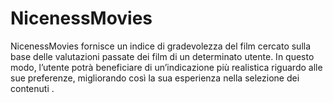 # NicenessMovies
NicenessMovies fornisce un indice di gradevolezza del film cercato sulla base delle valutazioni passate dei film di un determinato utente.
In questo modo, l’utente potrà beneficiare di un’indicazione più realistica riguardo alle sue preferenze, migliorando così la 
sua esperienza nella selezione dei contenuti .
